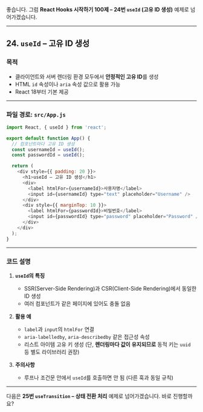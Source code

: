 좋습니다.
그럼 **React Hooks 시작하기 100제 – 24번 `useId` (고유 ID 생성)** 예제로 넘어가겠습니다.

---

## 24. `useId` – 고유 ID 생성

### 목적

* 클라이언트와 서버 렌더링 환경 모두에서 **안정적인 고유 ID**를 생성
* HTML `id` 속성이나 `aria` 속성 값으로 활용 가능
* React 18부터 기본 제공

---

### 파일 경로: `src/App.js`

```javascript
import React, { useId } from 'react';

export default function App() {
  // 컴포넌트마다 고유 ID 생성
  const usernameId = useId();
  const passwordId = useId();

  return (
    <div style={{ padding: 20 }}>
      <h1>useId – 고유 ID 생성</h1>
      <div>
        <label htmlFor={usernameId}>사용자명</label>
        <input id={usernameId} type="text" placeholder="Username" />
      </div>
      <div style={{ marginTop: 10 }}>
        <label htmlFor={passwordId}>비밀번호</label>
        <input id={passwordId} type="password" placeholder="Password" />
      </div>
    </div>
  );
}
```

---

### 코드 설명

1. **`useId`의 특징**

   * SSR(Server-Side Rendering)과 CSR(Client-Side Rendering)에서 동일한 ID 생성
   * 여러 컴포넌트가 같은 페이지에 있어도 충돌 없음

2. **활용 예**

   * `label`과 `input`의 `htmlFor` 연결
   * `aria-labelledby`, `aria-describedby` 같은 접근성 속성
   * 리스트 아이템 고유 키 생성 (단, **렌더링마다 값이 유지되므로** 동적 키는 `uuid` 등 별도 라이브러리 권장)

3. **주의사항**

   * 루프나 조건문 안에서 `useId`를 호출하면 안 됨 (다른 훅과 동일 규칙)

---

다음은 **25번 `useTransition` – 상태 전환 처리** 예제로 넘어가겠습니다.
바로 진행할까요?
